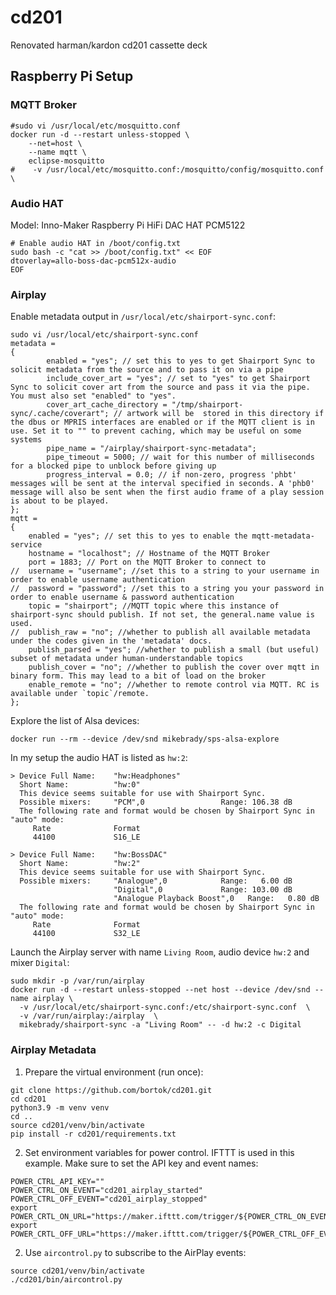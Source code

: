 # cd201
Renovated harman/kardon cd201 cassette deck

## Raspberry Pi Setup

### MQTT Broker

```Shell
#sudo vi /usr/local/etc/mosquitto.conf
docker run -d --restart unless-stopped \
    --net=host \
    --name mqtt \
    eclipse-mosquitto
#    -v /usr/local/etc/mosquitto.conf:/mosquitto/config/mosquitto.conf \
```

### Audio HAT

Model: Inno-Maker Raspberry Pi HiFi DAC HAT PCM5122

```Shell
# Enable audio HAT in /boot/config.txt
sudo bash -c "cat >> /boot/config.txt" << EOF
dtoverlay=allo-boss-dac-pcm512x-audio
EOF
```

### Airplay

Enable metadata output in `/usr/local/etc/shairport-sync.conf`:

```Shell
sudo vi /usr/local/etc/shairport-sync.conf
metadata =
{
        enabled = "yes"; // set this to yes to get Shairport Sync to solicit metadata from the source and to pass it on via a pipe
        include_cover_art = "yes"; // set to "yes" to get Shairport Sync to solicit cover art from the source and pass it via the pipe. You must also set "enabled" to "yes".
        cover_art_cache_directory = "/tmp/shairport-sync/.cache/coverart"; // artwork will be  stored in this directory if the dbus or MPRIS interfaces are enabled or if the MQTT client is in use. Set it to "" to prevent caching, which may be useful on some systems
        pipe_name = "/airplay/shairport-sync-metadata";
        pipe_timeout = 5000; // wait for this number of milliseconds for a blocked pipe to unblock before giving up
        progress_interval = 0.0; // if non-zero, progress 'phbt' messages will be sent at the interval specified in seconds. A 'phb0' message will also be sent when the first audio frame of a play session is about to be played.
};
mqtt =
{
	enabled = "yes"; // set this to yes to enable the mqtt-metadata-service
	hostname = "localhost"; // Hostname of the MQTT Broker
	port = 1883; // Port on the MQTT Broker to connect to
//	username = "username"; //set this to a string to your username in order to enable username authentication
//	password = "password"; //set this to a string you your password in order to enable username & password authentication
	topic = "shairport"; //MQTT topic where this instance of shairport-sync should publish. If not set, the general.name value is used.
//	publish_raw = "no"; //whether to publish all available metadata under the codes given in the 'metadata' docs.
	publish_parsed = "yes"; //whether to publish a small (but useful) subset of metadata under human-understandable topics
	publish_cover = "no"; //whether to publish the cover over mqtt in binary form. This may lead to a bit of load on the broker
	enable_remote = "no"; //whether to remote control via MQTT. RC is available under `topic`/remote.
};
```

Explore the list of Alsa devices:

```Shell
docker run --rm --device /dev/snd mikebrady/sps-alsa-explore
```

In my setup the audio HAT is listed as `hw:2`:

```
> Device Full Name:    "hw:Headphones"
  Short Name:          "hw:0"
  This device seems suitable for use with Shairport Sync.
  Possible mixers:     "PCM",0                 Range: 106.38 dB
  The following rate and format would be chosen by Shairport Sync in "auto" mode:
     Rate              Format
     44100             S16_LE

> Device Full Name:    "hw:BossDAC"
  Short Name:          "hw:2"
  This device seems suitable for use with Shairport Sync.
  Possible mixers:     "Analogue",0            Range:   6.00 dB
                       "Digital",0             Range: 103.00 dB
                       "Analogue Playback Boost",0   Range:   0.80 dB
  The following rate and format would be chosen by Shairport Sync in "auto" mode:
     Rate              Format
     44100             S32_LE

```

Launch the Airplay server with name `Living Room`, audio device `hw:2` and mixer `Digital`:

```Shell
sudo mkdir -p /var/run/airplay
docker run -d --restart unless-stopped --net host --device /dev/snd --name airplay \
  -v /usr/local/etc/shairport-sync.conf:/etc/shairport-sync.conf  \
  -v /var/run/airplay:/airplay  \
  mikebrady/shairport-sync -a "Living Room" -- -d hw:2 -c Digital
```

### Airplay Metadata

1. Prepare the virtual environment (run once):

```Shell
git clone https://github.com/bortok/cd201.git
cd cd201
python3.9 -m venv venv
cd ..
source cd201/venv/bin/activate
pip install -r cd201/requirements.txt
```

2. Set environment variables for power control. IFTTT is used in this example. Make sure to set the API key and event names:

```Shell
POWER_CTRL_API_KEY=""
POWER_CTRL_ON_EVENT="cd201_airplay_started"
POWER_CTRL_OFF_EVENT="cd201_airplay_stopped"
export POWER_CRTL_ON_URL="https://maker.ifttt.com/trigger/${POWER_CTRL_ON_EVENT}/with/key/${POWER_CTRL_API_KEY}"
export POWER_CRTL_OFF_URL="https://maker.ifttt.com/trigger/${POWER_CTRL_OFF_EVENT}/with/key/${POWER_CTRL_API_KEY}"
```

2. Use `aircontrol.py` to subscribe to the AirPlay events:

```Shell
source cd201/venv/bin/activate
./cd201/bin/aircontrol.py
```
